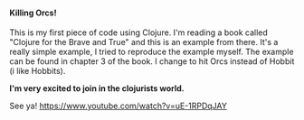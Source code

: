 #### Killing Orcs!

This is my first piece of code using Clojure. I'm reading a book called "Clojure for the Brave and True" and this is an example from there. It's a really simple example, I tried to reproduce the example myself. The example can be found in chapter 3 of the book. I change to hit Orcs instead of Hobbit (i like Hobbits).

**I'm very excited to join in the clojurists world.**

See ya!
https://www.youtube.com/watch?v=uE-1RPDqJAY
